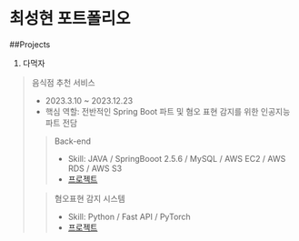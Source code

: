# 최성현 포트폴리오

##Projects

1. 다먹자
> 음식점 추천 서비스
> * 2023.3.10 ~ 2023.12.23
> * 핵심 역할: 전반적인 Spring Boot 파트 및 혐오 표현 감지를 위한 인공지능 파트 전담
> > Back-end
> > * Skill: JAVA / SpringBooot 2.5.6 / MySQL / AWS EC2 / AWS RDS / AWS S3
> > * [프로젝트](https://github.com/ChoiSHy/project_LetsEatAll/tree/main)
>
> > 혐오표현 감지 시스템
> > * Skill: Python / Fast API / PyTorch
> > * [프로젝트](https://github.com/ChoiSHy/HaterSeeker/tree/main)
